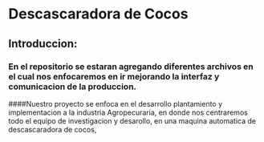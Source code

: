# Descascaradora de Cocos

## Introduccion:
### En el repositorio se estaran agregando diferentes archivos en el cual nos enfocaremos en ir mejorando la interfaz y comunicacion de la produccion.
####Nuestro proyecto se enfoca en el desarrollo plantamiento y implementacion a la industria Agropecuraria, en donde nos centraremos todo el equipo de investigacion y desarollo, en una maquina automatica de descascaradora de cocos, 

 

